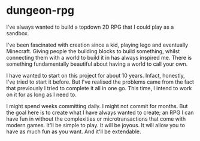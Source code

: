 # dungeon-rpg
I've always wanted to build a topdown 2D RPG that I could play as a sandbox.

I've been fascinated with creation since a kid, playing lego and eventually Minecraft. Giving people the building blocks to build something, whilst connecting them with a world to build it in has always inspired me. There is something fundamentally beautiful about having a world to call your own.

I have wanted to start on this project for about 10 years. Infact, honestly, I've tried to start it before. But I've realised the problems came from the fact that previously I tried to complete it all in one go. This time, I intend to work on it for as long as I need to.

I might spend weeks committing daily. I might not commit for months. But the goal here is to create what I have always wanted to create; an RPG I can have fun in without the complexities or microtransactions that come with modern games. It'll be simple to play. It will be joyous. It will allow you to have as much fun as you want. And it'll be extendable. 
